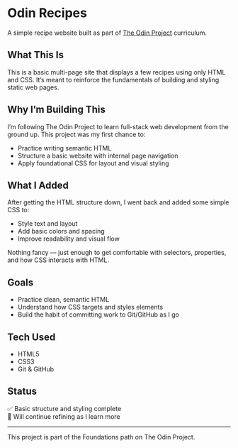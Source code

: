 # Odin Recipes

A simple recipe website built as part of [The Odin Project](https://www.theodinproject.com/) curriculum.

## What This Is

This is a basic multi-page site that displays a few recipes using only HTML and CSS. It’s meant to reinforce the fundamentals of building and styling static web pages.

## Why I’m Building This

I’m following The Odin Project to learn full-stack web development from the ground up. This project was my first chance to:
- Practice writing semantic HTML
- Structure a basic website with internal page navigation
- Apply foundational CSS for layout and visual styling

## What I Added

After getting the HTML structure down, I went back and added some simple CSS to:
- Style text and layout
- Add basic colors and spacing
- Improve readability and visual flow

Nothing fancy — just enough to get comfortable with selectors, properties, and how CSS interacts with HTML.

## Goals

- Practice clean, semantic HTML
- Understand how CSS targets and styles elements
- Build the habit of committing work to Git/GitHub as I go

## Tech Used

- HTML5
- CSS3
- Git & GitHub

## Status

✅ Basic structure and styling complete  
🚧 Will continue refining as I learn more

---

This project is part of the Foundations path on The Odin Project.
